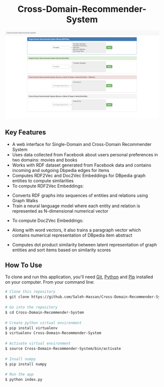 <h1 align="center">
  <br>
  Cross-Domain-Recommender-System
  <br>
</h1>

![Screenshot](/web_app_image.png?raw=true)

## Key Features

* A web interface for Single-Domain and Cross-Domain Recommender System
* Uses data collected from Facebook about users personal preferences in two domains: movies and books
* Works with RDF dataset generated from Facebook data and contains incoming and outgoing Dbpedia edges for items
* Computes RDF2Vec and Doc2Vec Embeddings for DBpedia graph entities to compute similarities
* To compute RDF2Vec Embeddings:
 - Converts RDF graphs into sequences of entities and relations using Graph Walks
 - Train a neural language model where each entity and relation is represented as N-dimensional numerical vector
* To compute Doc2Vec Embeddings:
 - Along with word vectors, it also trains a paragraph vector which contains numerical representation of DBpedia item abstract
* Computes dot product similarity between latent representation of graph entities and sort items based on similarity scores

## How To Use

To clone and run this application, you'll need [Git](https://git-scm.com), [Python](https://www.python.org/downloads/) and [Pip](https://pypi.python.org/pypi/pip) installed on your computer. From your command line:

```bash
# Clone this repository
$ git clone https://github.com/Saleh-Hassan/Cross-Domain-Recommender-System.git

# Go into the repository
$ cd Cross-Domain-Recommender-System

# Create python virtual environment
$ pip install virtualenv
$ virtualenv Cross-Domain-Recommender-System

# Activate virtual environment
$ source Cross-Domain-Recommender-System/bin/activate

# Insall numpy
$ pip install numpy

# Run the app
$ python index.py
```
